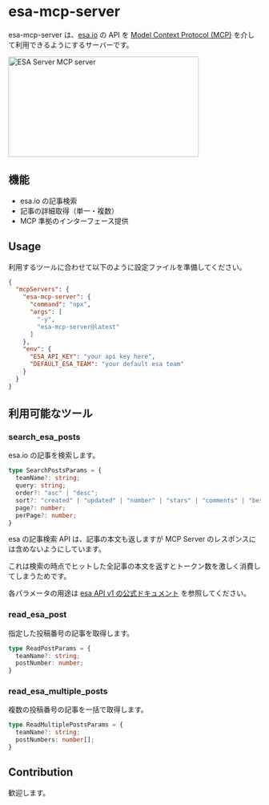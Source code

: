 # esa-mcp-server

esa-mcp-server は、[esa.io](https://esa.io) の API を [Model Context Protocol (MCP)](https://github.com/microsoft/model-context-protocol) を介して利用できるようにするサーバーです。

<a href="https://glama.ai/mcp/servers/undwqgwbtd"><img width="380" height="200" src="https://glama.ai/mcp/servers/undwqgwbtd/badge" alt="ESA Server MCP server" /></a>

## 機能

- esa.io の記事検索
- 記事の詳細取得（単一・複数）
- MCP 準拠のインターフェース提供

## Usage

利用するツールに合わせて以下のように設定ファイルを準備してください。

```json
{
  "mcpServers": {
    "esa-mcp-server": {
      "command": "npx",
      "args": [
        "-y",
        "esa-mcp-server@latest"
      ]
    },
    "env": {
      "ESA_API_KEY": "your api key here",
      "DEFAULT_ESA_TEAM": "your default esa team"
    }
  }
}
```

## 利用可能なツール

### search_esa_posts

esa.io の記事を検索します。

```typescript
type SearchPostsParams = {
  teamName?: string;
  query: string;
  order?: "asc" | "desc";
  sort?: "created" | "updated" | "number" | "stars" | "comments" | "best_match";
  page?: number;
  perPage?: number;
}
```

esa の記事検索 API は、記事の本文も返しますが MCP Server のレスポンスには含めないようにしています。

これは検索の時点でヒットした全記事の本文を返すとトークン数を激しく消費してしまうためです。

各パラメータの用途は [esa API v1 の公式ドキュメント](https://docs.esa.io/posts/102) を参照してください。

### read_esa_post

指定した投稿番号の記事を取得します。

```typescript
type ReadPostParams = {
  teamName?: string;
  postNumber: number;
}
```

### read_esa_multiple_posts

複数の投稿番号の記事を一括で取得します。

```typescript
type ReadMultiplePostsParams = {
  teamName?: string;
  postNumbers: number[];
}
```

## Contribution

歓迎します。
